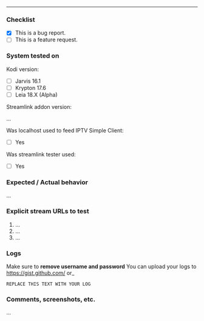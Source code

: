 ----

### Checklist

- [x] This is a bug report.
- [ ] This is a feature request.

### System tested on

Kodi version:

- [ ] Jarvis 16.1
- [ ] Krypton 17.6
- [ ] Leia 18.X (Alpha)

Streamlink addon version:

...

Was localhost used to feed IPTV Simple Client:

- [ ] Yes

Was streamlink tester used:

- [ ] Yes

### Expected / Actual behavior

...

### Explicit stream URLs to test

1. ...
2. ...
3. ...

### Logs

Make sure to **remove username and password**
You can upload your logs to https://gist.github.com/ or_

```
REPLACE THIS TEXT WITH YOUR LOG
```

### Comments, screenshots, etc.

...
